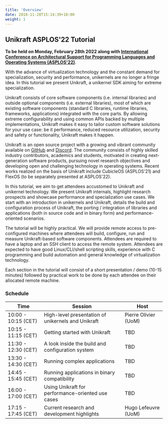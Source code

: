 ```yaml
---
title: 'Overview'
date: 2018-11-28T15:14:39+10:00
weight: 1
---
```


## Unikraft ASPLOS'22 Tutorial

**To be held on Monday, February 28th 2022 along with [International
Conference on Architectural Support for Programming Languages and
Operating Systems (ASPLOS'22)](https://asplos-conference.org)**.

With the advance of virtualization technology and the constant demand for
specialization, security and performance, unikernels are no longer a fringe
idea.  In this tutorial we present Unikraft, a unikernel SDK aiming for extreme
specialization.

Unikraft consists of core software components (i.e. internal libraries) and
outside optional components (i.e. external libraries), most of which are
existing software components (standard C libraries, runtime libraries,
frameworks, applications) integrated with the core parts.  By allowing extreme
configurability and using common APIs backed by multiple implementations,
Unikraft makes it easy to tailor custom software solutions for your use case: be
it performance, reduced resource utilization, security and safety or
functionality, Unikraft makes it happen.

Unikraft is an open source project with a growing and vibrant community
available on [GitHub](https://github.com/unikraft/) and
[Discord](https://bit.ly/UnikraftDiscord).  The community consists of highly
skilled industry contributors, academics and students, motivated in creating
next-generation software products, pursuing novel research objectives and
developing open and challenging technology in operating systems.  Recent works
realized on the basis of Unikraft include CubicleOS (ASPLOS'21) and FlexOS (to
be separately presented at ASPLOS'22).

In this tutorial, we aim to get attendees accustomed to Unikraft and unikernel
technology.  We present Unikraft internals, highlight research prospects and
showcase performance and specialization use cases. We start with an introduction
in unikernels and Unikraft, details the build and configuration process of
Unikraft, the porting / integration of libraries and applications (both in
source code and in binary form) and performance-oriented scenarios.

The tutorial will be highly practical.  We will provide remote access to
pre-configured machines where attendees will build, configure, run and measure
Unikraft-based software components.  Attendees are required to have a laptop and
an SSH client to access the remote system. Attendees are expected to have good
Linux/CLI/shell scripting skills, experience with C programming and build
automation and general knowledge of virtualization technology.

Each section in the tutorial will consist of a short presentation / demo (10-15
minutes) followed by practical work to be done by each attendee on their
allocated remote machine.

### Schedule

| Time                | Session                                             | Host                   |
| ------------------- | --------------------------------------------------- | ---------------------- |
| 10:00 - 10:15 (CET) | High-level presentation of unikernels and Unikraft  | Pierre Olivier (UoM)   |
| 10:15 - 11:15 (CET) | Getting started with Unikraft                       | TBD                    |
| 11:30 - 12:30 (CET) | A look inside the build and configuration system    | TBD                    |
| 13:30 - 14:30 (CET) | Running complex applications                        | TBD                    |
| 14:45 - 15:45 (CET) | Running applications in binary compatibility        | TBD                    |
| 16:00 - 17:00 (CET) | Using Unikraft for performance-oriented use cases   | TBD                    |
| 17:15 - 17:45 (CET) | Current research and development highlights         | Hugo Lefeuvre (UoM)    |
